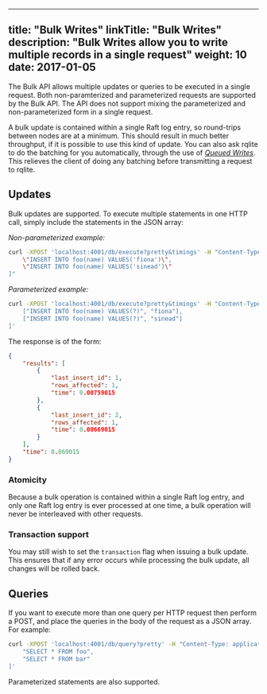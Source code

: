
---
title: "Bulk Writes"
linkTitle: "Bulk Writes"
description: "Bulk Writes allow you to write multiple records in a single request"
weight: 10
date: 2017-01-05
---

The Bulk API allows multiple updates or queries to be executed in a single request. Both non-paramterized and parameterized requests are supported by the Bulk API. The API does not support mixing the parameterized and non-parameterized form in a single request.

A bulk update is contained within a single Raft log entry, so round-trips between nodes are at a minimum. This should result in much better throughput, if it is possible to use this kind of update. You can also ask rqlite to do the batching for you automatically, through the use of [_Queued Writes_](https://github.com/rqlite/rqlite/blob/master/DOC/QUEUED_WRITES.md). This relieves the client of doing any batching before transmitting a request to rqlite.

## Updates
Bulk updates are supported. To execute multiple statements in one HTTP call, simply include the statements in the JSON array:

_Non-parameterized example:_
```bash
curl -XPOST 'localhost:4001/db/execute?pretty&timings' -H "Content-Type: application/json" -d "[
    \"INSERT INTO foo(name) VALUES('fiona')\",
    \"INSERT INTO foo(name) VALUES('sinead')\"
]"
```
_Parameterized example:_
```bash
curl -XPOST 'localhost:4001/db/execute?pretty&timings' -H "Content-Type: application/json" -d '[
    ["INSERT INTO foo(name) VALUES(?)", "fiona"],
    ["INSERT INTO foo(name) VALUES(?)", "sinead"]
]'
```

The response is of the form:

```json
{
    "results": [
        {
            "last_insert_id": 1,
            "rows_affected": 1,
            "time": 0.00759015
        },
        {
            "last_insert_id": 2,
            "rows_affected": 1,
            "time": 0.00669015
        }
    ],
    "time": 0.869015
}
```
### Atomicity
Because a bulk operation is contained within a single Raft log entry, and only one Raft log entry is ever processed at one time, a bulk operation will never be interleaved with other requests.

### Transaction support
You may still wish to set the `transaction` flag when issuing a bulk update. This ensures that if any error occurs while processing the bulk update, all changes will be rolled back.

## Queries
If you want to execute more than one query per HTTP request then perform a POST, and place the queries in the body of the request as a JSON array. For example:

```bash
curl -XPOST 'localhost:4001/db/query?pretty' -H "Content-Type: application/json" -d '[
    "SELECT * FROM foo",
    "SELECT * FROM bar"
]'
```
Parameterized statements are also supported.
